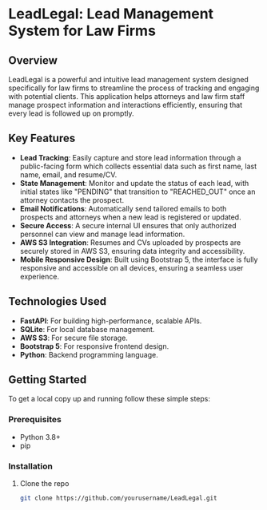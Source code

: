 # LeadLegal: Lead Management System for Law Firms

## Overview
LeadLegal is a powerful and intuitive lead management system designed specifically for law firms to streamline the process of tracking and engaging with potential clients. This application helps attorneys and law firm staff manage prospect information and interactions efficiently, ensuring that every lead is followed up on promptly.

## Key Features
- **Lead Tracking**: Easily capture and store lead information through a public-facing form which collects essential data such as first name, last name, email, and resume/CV.
- **State Management**: Monitor and update the status of each lead, with initial states like "PENDING" that transition to "REACHED_OUT" once an attorney contacts the prospect.
- **Email Notifications**: Automatically send tailored emails to both prospects and attorneys when a new lead is registered or updated.
- **Secure Access**: A secure internal UI ensures that only authorized personnel can view and manage lead information.
- **AWS S3 Integration**: Resumes and CVs uploaded by prospects are securely stored in AWS S3, ensuring data integrity and accessibility.
- **Mobile Responsive Design**: Built using Bootstrap 5, the interface is fully responsive and accessible on all devices, ensuring a seamless user experience.

## Technologies Used
- **FastAPI**: For building high-performance, scalable APIs.
- **SQLite**: For local database management.
- **AWS S3**: For secure file storage.
- **Bootstrap 5**: For responsive frontend design.
- **Python**: Backend programming language.

## Getting Started
To get a local copy up and running follow these simple steps:

### Prerequisites
- Python 3.8+
- pip

### Installation
1. Clone the repo
   ```sh
   git clone https://github.com/yourusername/LeadLegal.git

